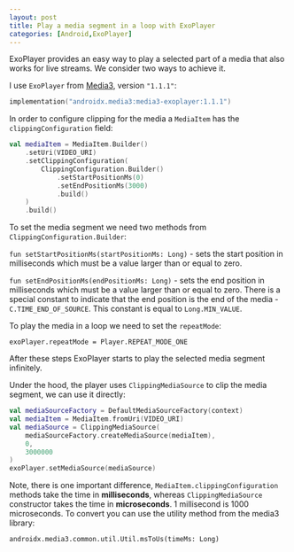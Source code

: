 ```yaml
---
layout: post
title: Play a media segment in a loop with ExoPlayer
categories: [Android,ExoPlayer]
---
```


ExoPlayer provides an easy way to play a selected part of a media that also works for live streams. 
We consider two ways to achieve it.

I use `ExoPlayer` from [Media3](https://developer.android.com/jetpack/androidx/releases/media3), version `"1.1.1"`:

```kotlin
implementation("androidx.media3:media3-exoplayer:1.1.1")
```

In order to configure clipping for the media a `MediaItem` has the `clippingConfiguration` field:

```kotlin
val mediaItem = MediaItem.Builder()
	.setUri(VIDEO_URI)
	.setClippingConfiguration(
		ClippingConfiguration.Builder()
			.setStartPositionMs(0)
			.setEndPositionMs(3000)
			.build()
	)
	.build()
```

To set the media segment we need two methods from `ClippingConfiguration.Builder`: 

`fun setStartPositionMs(startPositionMs: Long)` - sets the start position in milliseconds which must be a value larger than or equal to zero.

`fun setEndPositionMs(endPositionMs: Long)` - sets the end position in milliseconds which must be a value larger than or equal to zero. 
There is a special constant to indicate that the end position is the end of the media -  `C.TIME_END_OF_SOURCE`. This constant is equal to `Long.MIN_VALUE`.

To play the media in a loop we need to set the `repeatMode`:

`exoPlayer.repeatMode = Player.REPEAT_MODE_ONE`

After these steps ExoPlayer starts to play the selected media segment infinitely. 

Under the hood, the player uses `ClippingMediaSource` to clip the media segment, we can use it directly:

```kotlin
val mediaSourceFactory = DefaultMediaSourceFactory(context)
val mediaItem = MediaItem.fromUri(VIDEO_URI)
val mediaSource = ClippingMediaSource(
	mediaSourceFactory.createMediaSource(mediaItem),  
	0,
	3000000
)
exoPlayer.setMediaSource(mediaSource)
```

Note, there is one important difference, `MediaItem.clippingConfiguration` methods take the time in **milliseconds**, whereas `ClippingMediaSource` constructor takes the time in **microseconds**. 1 millisecond is 1000 microseconds. 
To convert you can use the utility method from the media3 library:

`androidx.media3.common.util.Util.msToUs(timeMs: Long)`

